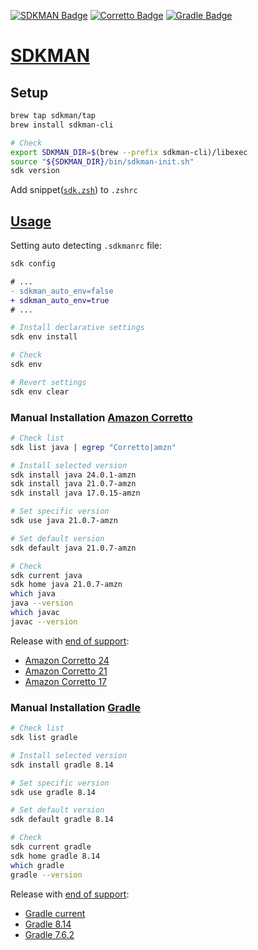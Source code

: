 <!-- https://badges.pages.dev/ -->
<!-- https://ileriayo.github.io/markdown-badges/#markdown-badges -->
[![SDKMAN Badge](https://img.shields.io/badge/SDKMAN-8A2BE2?logo=openjdk&logoColor=white&style=flat)][Page-SDKMAN]
[![Corretto Badge](https://img.shields.io/badge/Corretto-%23ED8B00.svg?style=Flat&logo=amazon&logoColor=white)][Page-Corretto]
[![Gradle Badge](https://img.shields.io/badge/Gradle-%02303A.svg?style=Flat&logo=gradle&logoColor=white)][Page-Gradle]

[Page-Corretto]: https://endoflife.date/amazon-corretto
[Page-Gradle]: https://endoflife.date/gradle
[Page-SDKMAN]: https://sdkman.io

# [SDKMAN][Page-SDKMAN]

## Setup

```bash
brew tap sdkman/tap
brew install sdkman-cli

# Check
export SDKMAN_DIR=$(brew --prefix sdkman-cli)/libexec
source "${SDKMAN_DIR}/bin/sdkman-init.sh"
sdk version
```

Add snippet([`sdk.zsh`](../.zshrc-block/sdk.zsh)) to `.zshrc`

## [Usage](https://sdkman.io/usage)

Setting auto detecting `.sdkmanrc` file:

```bash
sdk config
```

```diff
# ...
- sdkman_auto_env=false
+ sdkman_auto_env=true
# ...
```

```bash
# Install declarative settings
sdk env install

# Check
sdk env

# Revert settings
sdk env clear
```

### Manual Installation [Amazon Corretto][Page-Corretto]

```bash
# Check list
sdk list java | egrep "Corretto|amzn"

# Install selected version
sdk install java 24.0.1-amzn
sdk install java 21.0.7-amzn
sdk install java 17.0.15-amzn

# Set specific version
sdk use java 21.0.7-amzn

# Set default version
sdk default java 21.0.7-amzn

# Check
sdk current java
sdk home java 21.0.7-amzn
which java
java --version
which javac
javac --version
```

Release with [end of support][Page-Corretto]:

- [Amazon Corretto 24](https://github.com/corretto/corretto-24/releases)
- [Amazon Corretto 21](https://github.com/corretto/corretto-21/releases)
- [Amazon Corretto 17](https://github.com/corretto/corretto-17/releases)

### Manual Installation [Gradle][Page-Gradle]

```bash
# Check list
sdk list gradle

# Install selected version
sdk install gradle 8.14

# Set specific version
sdk use gradle 8.14

# Set default version
sdk default gradle 8.14

# Check
sdk current gradle
sdk home gradle 8.14
which gradle
gradle --version
```

Release with [end of support][Page-Gradle]:

- [Gradle current](https://docs.gradle.org/current/userguide/userguide.html)
- [Gradle 8.14](https://docs.gradle.org/8.14/userguide/userguide.html)
- [Gradle 7.6.2](https://docs.gradle.org/7.6.2/userguide/userguide.html)
